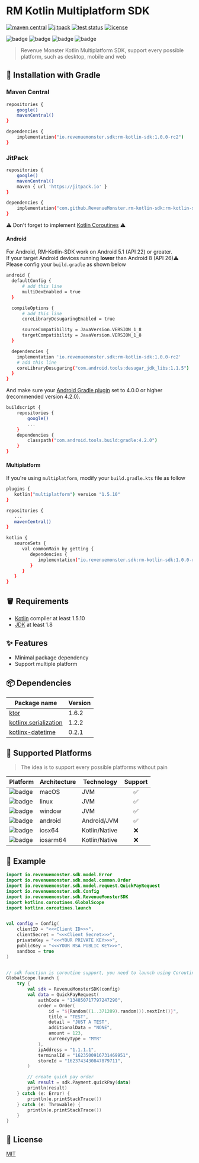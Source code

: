 # RM Kotlin Multiplatform SDK

<p>
   <a href="https://search.maven.org/search?q=g:io.revenuemonster.sdk"><img src="https://img.shields.io/maven-central/v/io.revenuemonster.sdk/rm-kotlin-sdk" alt="maven central" title="maven central"/></a>
   <a href="https://jitpack.io/#RevenueMonster/rm-kotlin-sdk"><img src="https://jitpack.io/v/RevenueMonster/rm-kotlin-sdk.svg" alt="jitpack" title="jitpack"/></a>
   <a href="https://github.com/RevenueMonster/rm-kotlin-sdk/actions?query=workflow%3ATest"><img src="https://github.com/RevenueMonster/rm-kotlin-sdk/workflows/Test/badge.svg?branch=main" alt="test status" title="test status"/></a>
   <a href="https://github.com/RevenueMonster/rm-kotlin-sdk/blob/main/LICENSE"><img src="https://img.shields.io/github/license/RevenueMonster/rm-kotlin-sdk" alt="license" title="license"/></a>
</p>

![badge][badge-android]
![badge][badge-mac]
![badge][badge-linux]
![badge][badge-windows]

[badge-android]: http://img.shields.io/badge/platform-android-6EDB8D.svg?style=flat
[badge-ios]: http://img.shields.io/badge/platform-ios-CDCDCD.svg?style=flat
[badge-js]: http://img.shields.io/badge/platform-js-F8DB5D.svg?style=flat
[badge-jvm]: http://img.shields.io/badge/platform-jvm-DB413D.svg?style=flat
[badge-linux]: http://img.shields.io/badge/platform-linux-2D3F6C.svg?style=flat
[badge-windows]: http://img.shields.io/badge/platform-windows-4D76CD.svg?style=flat
[badge-mac]: http://img.shields.io/badge/platform-macos-111111.svg?style=flat
[badge-watchos]: http://img.shields.io/badge/platform-watchos-C0C0C0.svg?style=flat
[badge-tvos]: http://img.shields.io/badge/platform-tvos-808080.svg?style=flat
[badge-wasm]: https://img.shields.io/badge/platform-wasm-624FE8.svg?style=flat
[badge-nodejs]: https://img.shields.io/badge/platform-nodejs-68a063.svg?style=flat

> Revenue Monster Kotlin Multiplatform SDK, support every possible platform, such as desktop, mobile and web

## 🔨 Installation with Gradle

### Maven Central

```bash
repositories {
    google()
    mavenCentral()
}

dependencies {
    implementation("io.revenuemonster.sdk:rm-kotlin-sdk:1.0.0-rc2")
}
```

### JitPack

```bash
repositories {
    google()
    mavenCentral()
    maven { url 'https://jitpack.io' }
}

dependencies {
    implementation("com.github.RevenueMonster.rm-kotlin-sdk:rm-kotlin-sdk:1.0.0-rc2")
}
```


⚠ Don't forget to implement [Kotlin Coroutines](https://github.com/Kotlin/kotlinx.coroutines) ⚠



#### Android

For Android, RM-Kotlin-SDK work on Android 5.1 (API 22) or greater.\
If your target Android devices running **lower** than Android 8 (API 26)⚠\
Please config your `build.gradle` as shown below

```bash
android {
  defaultConfig {
      # add this line
      multiDexEnabled = true
  }

  compileOptions {
      # add this line
      coreLibraryDesugaringEnabled = true

      sourceCompatibility = JavaVersion.VERSION_1_8
      targetCompatibility = JavaVersion.VERSION_1_8
  }

  dependencies {
    implementation 'io.revenuemonster.sdk:rm-kotlin-sdk:1.0.0-rc2'
    # add this line
    coreLibraryDesugaring("com.android.tools:desugar_jdk_libs:1.1.5")
  }
}
```

And make sure your [Android Gradle plugin](https://developer.android.com/studio/releases/gradle-plugin#updating-plugin)
set to 4.0.0 or higher (recommended version 4.2.0).

```bash
buildscript {
    repositories {
        google()
        ...
    }
    dependencies {
        classpath("com.android.tools.build:gradle:4.2.0")
    }
}
```

#### Multiplatform

If you're using `multiplatform`, modify your `build.gradle.kts` file as follow

```bash
plugins {
   kotlin("multiplatform") version "1.5.10"
}

repositories {
   ...
   mavenCentral()
}

kotlin {
   sourceSets {
      val commonMain by getting {
         dependencies {
            implementation("io.revenuemonster.sdk:rm-kotlin-sdk:1.0.0-rc2")
         }
      }
   }
}
```

## 🪣 Requirements

- [Kotlin](https://github.com/JetBrains/kotlin) compiler at least 1.5.10
- [JDK](https://www.oracle.com/java/technologies/javase-downloads.html) at least 1.8

## ✨ Features

- Minimal package dependency
- Support multiple platform

## 📦️ Dependencies

| Package name                                                             | Version |
| ------------------------------------------------------------------------ | ------- |
| [ktor](https://github.com/ktorio/ktor)                                   | 1.6.2   |
| [kotlinx.serialization](https://github.com/Kotlin/kotlinx.serialization) | 1.2.2   |
| [kotlinx-datetime](https://github.com/Kotlin/kotlinx-datetime)           | 0.2.1   |

## 🤖 Supported Platforms

> The idea is to support every possible platforms without pain

| Platform                | Architecture | Technology    | Support |
| ----------------------- | ------------ | ------------- | :-----: |
| ![badge][badge-mac]     | macOS        | JVM           |   ✅    |
| ![badge][badge-linux]   | linux        | JVM           |   ✅    |
| ![badge][badge-windows] | window       | JVM           |   ✅    |
| ![badge][badge-android] | android      | Android/JVM   |   ✅    |
| ![badge][badge-ios]     | iosx64       | Kotlin/Native |   ❌    |
| ![badge][badge-ios]     | iosarm64     | Kotlin/Native |   ❌    |

## 🙈 Example

```kotlin
import io.revenuemonster.sdk.model.Error
import io.revenuemonster.sdk.model.common.Order
import io.revenuemonster.sdk.model.request.QuickPayRequest
import io.revenuemonster.sdk.Config
import io.revenuemonster.sdk.RevenueMonsterSDK
import kotlinx.coroutines.GlobalScope
import kotlinx.coroutines.launch


val config = Config(
    clientID = "<<<Client ID>>>",
    clientSecret = "<<<Client Secret>>>",
    privateKey = "<<<YOUR PRIVATE KEY>>>",
    publicKey = "<<<YOUR RSA PUBLIC KEY>>>",
    sandbox = true
)


// sdk function is coroutine support, you need to launch using Coroutine package
GlobalScope.launch {
    try {
        val sdk = RevenueMonsterSDK(config)
        val data = QuickPayRequest(
            authCode = "134850717797247290",
            order = Order(
                id = "${Random((1..371289).random()).nextInt()}",
                title = "TEST",
                detail = "JUST A TEST",
                additionalData = "NONE",
                amount = 123,
                currencyType = "MYR"
            ),
            ipAddress = "1.1.1.1",
            terminalId = "1623500916731469951",
            storeId = "1623743430847879711",
        )

        // create quick pay order
        val result = sdk.Payment.quickPay(data)
        println(result)
    } catch (e: Error) {
        println(e.printStackTrace())
    } catch (e: Throwable) {
        println(e.printStackTrace())
    }
}
```

## 📄 License

[MIT](https://github.com/RevenueMonster/rm-kotlin-sdk/blob/main/LICENSE)

